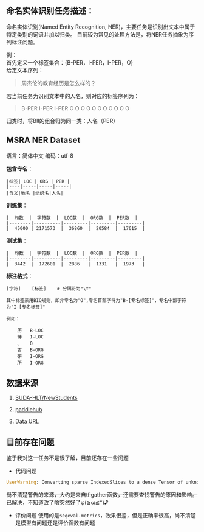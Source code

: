 ## 命名实体识别任务描述：
命名实体识别(Named Entity Recognition, NER)，主要任务是识别出文本中属于特定类别的词语并加以归类。
目前较为常见的处理方法是，将NER任务抽象为序列标注问题。

例：<br> 
首先定义一个标签集合：{B-PER，I-PER，I-PER，O}<br> 
给定文本序列：
>周杰伦的教育经历是怎么样的？

若当前任务为识别文本中的人名，则对应的标签序列为：
>B-PER I-PER I-PER O O O O O O O O O O O

归类时，将BII的组合归为同一类：人名（PER）

## MSRA NER Dataset

语言：简体中文
编码：utf-8

**包含专名**：

    |标签| LOC | ORG | PER |
    |----|-----|-----|-----|
    |含义|地名 |组织名|人名|

**训练集**：

    |  句数  |  字符数  |  LOC数  |  ORG数  |  PER数  |
    |--------|----------|---------|---------|---------|
    |  45000 | 2171573  |  36860  |  20584  |  17615  |

**测试集**：

    |  句数  |  字符数  |  LOC数  |  ORG数  |  PER数  |
    |--------|----------|---------|---------|---------|
    |  3442  |  172601  |  2886   |  1331   |  1973   |


**标注格式**：

	[字符]	[标签]	# 分隔符为"\t"

	其中标签采用BIO规则，即非专名为"O",专名首部字符为"B-[专名标签]"，专名中部字符为"I-[专名标签]"

	例如：

		历	B-LOC
		博	I-LOC
		、	O
		古	B-ORG
		研	I-ORG
		所	I-ORG

## 数据来源

1. [SUDA-HLT/NewStudents](https://github.com/SUDA-HLT/NewStudents)

2. [paddlehub](https://github.com/PaddlePaddle/PaddleHub)

3. [Data URL](https://paddlehub-dataset.bj.bcebos.com/msra_ner.tar.gz)

## 目前存在问题
鉴于我对这一任务不是很了解，目前还存在一些问题
- 代码问题
```python
UserWarning: Converting sparse IndexedSlices to a dense Tensor of unknown shape. This may consume a large amount of memory.
```
~~尚不清楚警告的来源，大约是来自tf.gather函数，还需要查找警告的原因和影响。~~ 已解决，不知道改了啥突然好了φ(≧ω≦*)♪
- 评价问题
使用的是`seqeval.metrics`，效果很差，但是正确率很高，尚不清楚是模型有问题还是评价函数有问题
